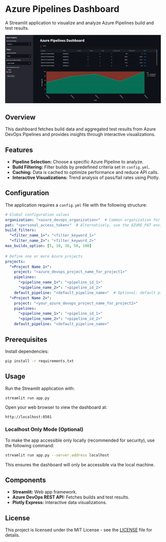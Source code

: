 
# Azure Pipelines Dashboard

A Streamlit application to visualize and analyze Azure Pipelines build and test results.

![Pipeline Visualizer UI](pipeline_visualizer_ui.png)

## Overview

This dashboard fetches build data and aggregated test results from Azure DevOps Pipelines and provides insights through interactive visualizations.

## Features

- **Pipeline Selection:** Choose a specific Azure Pipeline to analyze.
- **Build Filtering:** Filter builds by predefined criteria set in `config.yml`.
- **Caching:** Data is cached to optimize performance and reduce API calls.
- **Interactive Visualizations:** Trend analysis of pass/fail rates using Plotly.

## Configuration

The application requires a `config.yml` file with the following structure:

```yaml
# Global configuration values
organization: "<azure_devops_organization>"  # Common organization for your account
pat: "<personal_access_token>"  # Alternatively, use the AZURE_PAT environment variable
build_filters:
  "<filter_name_1>": "<filter_keyword_1>"
  "<filter_name_2>": "<filter_keyword_2>"
max_builds_option: [5, 10, 30, 50, 100]

# Define one or more Azure projects
projects:
  "<Project Name 1>":
    project: "<azure_devops_project_name_for_project1>"
    pipelines:
      "<pipeline_name_1>": "<pipeline_id_1>"
      "<pipeline_name_2>": "<pipeline_id_2>"
    default_pipeline: "<default_pipeline_name>"  # Optional: default pipeline for this project
  "<Project Name 2>":
    project: "<your_azure_devops_project_name_for_project2>"
    pipelines:
      "<pipeline_name_1>": "<pipeline_id_1>"
      "<pipeline_name_2>": "<pipeline_id_2>"
    default_pipeline: "<default_pipeline_name>"
```    

## Prerequisites

Install dependencies:
```bash
pip install -r requirements.txt
```

## Usage

Run the Streamlit application with:

```bash
streamlit run app.py
```

Open your web browser to view the dashboard at:

```
http://localhost:8501
```

### Localhost Only Mode (Optional)

To make the app accessible only locally (recommended for security), use the following command:

```bash
streamlit run app.py --server.address localhost
```

This ensures the dashboard will only be accessible via the local machine.

## Components

- **Streamlit:** Web app framework.
- **Azure DevOps REST API:** Fetches builds and test results.
- **Plotly Express:** Interactive data visualizations.

## License

This project is licensed under the MIT License - see the [LICENSE](LICENSE) file for details.